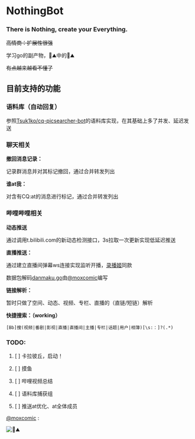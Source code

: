 # NothingBot
### There is Nothing, create your Everything.

~~高情商：扩展性很强~~

学习go的副产物，💩⛰️中的💩⛰️

~~有点越来越看不懂了~~

## 目前支持的功能

### 语料库（自动回复）

参照[Tsuk1ko/cq-picsearcher-bot](https://github.com/Tsuk1ko/cq-picsearcher-bot)的语料库实现，在其基础上多了并发、延迟发送

### 聊天相关

**撤回消息记录：**

记录群消息并对其标记撤回，通过合并转发列出

**谁at我：**

对含有CQ:at的消息进行标记，通过合并转发列出

### 哔哩哔哩相关

**动态推送**

通过调用t.bilibili.com的新动态检测接口，3s拉取一次更新实现低延迟推送

**直播推送：**

通过建立直播间弹幕ws连接实现监听开播，[录播姬](https://github.com/BililiveRecorder/BililiveRecorder)同款

数据包解码[danmaku.go](danmaku.go)由[@moxcomic](https://github.com/moxcomic)编写

**链接解析：**

暂时只做了空间、动态、视频、专栏、直播的（直链/短链）解析

**快捷搜索：（working）**

`[Bb]搜(视频|番剧|影视|直播|直播间|主播|专栏|话题|用户|相簿)[\s:：]?(.*)`

### TODO:

1. [ ] 卡拉彼丘，启动！

110. [ ] 摸鱼

111. [ ] 哔哩视频总结

998. [ ] 语料库捕获组

999. [ ] 推送at优化、at全体成员

[@moxcomic](https://github.com/moxcomic) :

![💩⛰️](https://github.com/Miuzarte/NothingBot/assets/66856838/98eb9a3e-c27c-4d08-8182-2332cf956198)
